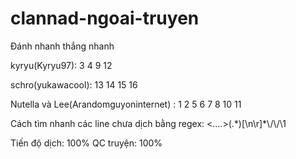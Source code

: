# clannad-ngoai-truyen
Đánh nhanh thắng nhanh

kyryu(Kyryu97): 3 4 9 12

schro(yukawacool): 13 14 15 16

Nutella và Lee(Arandomguyoninternet) : 1 2 5 6 7 8 10 11

Cách tìm nhanh các line chưa dịch bằng regex: <....>(.\*)\[\n\r]*\\/\\/\1

Tiến độ dịch: 100%
QC truyện: 100%
